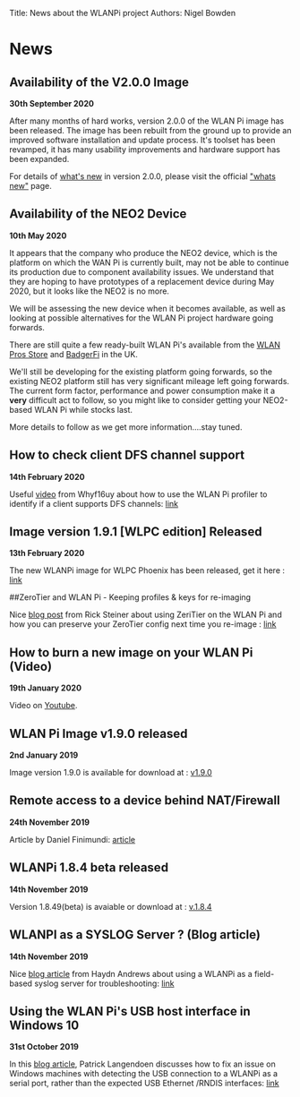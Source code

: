 Title: News about the WLANPi project
Authors: Nigel Bowden

# News

## Availability of the V2.0.0 Image

**30th September 2020**

After many months of hard works, version 2.0.0 of the WLAN Pi image has been released. The image has been rebuilt from the ground up to provide an improved software installation and update process. It's toolset has been revamped, it has many usability improvements and hardware support has been expanded.

For details of [what's new][whats_new] in version 2.0.0, please visit the official ["whats new"][whats_new] page.


## Availability of the NEO2 Device

**10th May 2020**

It appears that the company who produce the NEO2 device, which is the platform on which the WAN Pi is currently built, may not be able to continue its production due to component availability issues. We understand that they are hoping to have prototypes of a replacement device during May 2020, but it looks like the NEO2 is no more.

We will be assessing the new device when it becomes available,  as well as looking at possible alternatives for the WLAN Pi project hardware going forwards.

There are still quite a few ready-built WLAN Pi's available from the [WLAN Pros Store](http://www.wlanpros.com/product-category/store/) and [BadgerFi](http://badgerwifi.co.uk/store) in the UK. 

We'll still be developing for the existing platform going forwards, so the existing NEO2 platform still has very significant mileage left going forwards. The current form factor, performance and power consumption make it a **very** difficult act to follow, so you might like to consider getting your NEO2-based WLAN Pi while stocks last. 

More details to follow as we get more information....stay tuned.

## How to check client DFS channel support

**14th February 2020**

Useful [video][dfs_profiler] from Whyf16uy about how to use the WLAN Pi profiler to identify if a client supports DFS channels: [link][dfs_profiler]

## Image version 1.9.1 [WLPC edition] Released

**13th February 2020**

The new WLANPi image for WLPC Phoenix has been released, get it here : [link][v191]

##ZeroTier and WLAN Pi - Keeping profiles & keys for re-imaging

Nice [blog post][zt_image] from Rick Steiner about using ZeriTier on the WLAN Pi and how you can preserve your ZeroTier config next time you re-image : [link][zt_image]

## How to burn a new image on your WLAN Pi (Video)

**19th January 2020**

Video on [Youtube][burn_image].

## WLAN Pi Image v1.9.0 released

**2nd January 2019**

Image version 1.9.0 is available for download at : [v1.9.0][Ver_190]

## Remote access to a device behind NAT/Firewall

**24th November 2019**

Article by Daniel Finimundi: [article][remote_access]

## WLANPi 1.8.4 beta released

**14th November 2019**

Version 1.8.49(beta) is avaiable or download at : [v.1.8.4][Ver_184beta]

## WLANPI as a SYSLOG Server ? (Blog article)

**14th November 2019**

Nice [blog article][blog_syslog] from Haydn Andrews about using a WLANPi as a field-based syslog server for troubleshooting: [link][blog_syslog]


## Using the WLAN Pi's USB host interface in Windows 10

**31st October 2019**

In this [blog article][Win10_Host_Issue], Patrick Langendoen discusses how to fix an issue on Windows machines with detecting the USB connection to a WLANPi as a serial port, rather than the expected USB Ethernet /RNDIS interfaces: [link][Win10_Host_Issue]


<!-- Link list -->
[Win10_Host_Issue]: https://dutchwifigeek.blogspot.com/2019/10/using-wlan-pis-usb-host-interface-in.html
[Ver_184beta]: https://github.com/WLAN-Pi/wlanpi/releases/tag/v1.8.4_beta
[Ver_190]: https://github.com/WLAN-Pi/wlanpi/releases/tag/v1.9.0
[blog_syslog]: https://thewlan.com.au/2019/11/14/wlanpi-as-a-syslog-server/
[remote_access]: https://thoughts.finimundi.com/remote-access-to-a-device-behind-nat-firewall/
[burn_image]: https://youtu.be/sD4WlNyyWDs
[v191]: https://github.com/WLAN-Pi/wlanpi/releases/tag/v1.9.1
[zt_image]: https://rickwifiguy.wordpress.com/2020/02/11/zerotier-and-wlanpi-keeping-profiles-and-keys-for-re-imaging/
[dfs_profiler]: https://www.youtube.com/watch?v=SVjCwcrxUPU
[whats_new]: v2_whats_new.md
